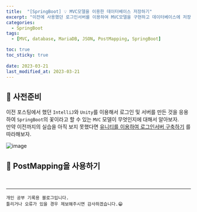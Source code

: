 ```yaml
---
title:  "[SpringBoot] 💡 MVC모델을 이용한 데이터베이스 저장하기"
excerpt: "이전에 사용했던 로그인서버를 이용하여 MVC모델을 구현하고 데이터베이스에 저장해보자"
categories:
  - SpringBoot
tags:
  - [MVC, database, MariaDB, JSON, PostMapping, SpringBoot]

toc: true
toc_sticky: true
 
date: 2023-03-21
last_modified_at: 2023-03-21
---
```


## 📘 사전준비

이전 포스팅에서 했던 `IntelliJ`와 `Unity`를 이용해서 로그인 및 서버를 만든 것을 응용하여 `SpringBoot`의 꽃이라고 할 수 있는 `MVC` 모델이 무엇인지에 대해서 알아보자.  
만약 이전까지의 실습을 아직 보지 못했다면 [유니티를 이용하여 로그인서버 구축하기](https://yyechan0602.github.io/springboot/transport-data-to-Unity/) 를 따라해보자.  

![image](https://user-images.githubusercontent.com/37824506/226515906-479a9e86-1ab6-49e3-8417-4c38f37301ce.png)
<br>



## 📘 PostMapping을 사용하기



<br>

***
    개인 공부 기록용 블로그입니다.
    틀리거나 오류가 있을 경우 제보해주시면 감사하겠습니다.😁